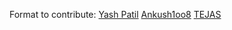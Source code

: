 Format to contribute:
[Yash Patil](https://github.com/YashPatil117)
[Ankush1oo8](https://github.com/Ankush1oo8)
[TEJAS](https://github.com/Surge77)